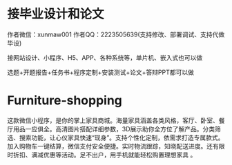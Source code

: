 # 接毕业设计和论文
作者微信：xunmaw001  作者QQ：2223505639(支持修改、部署调试、支持代做毕设)

接网站设计、小程序、H5、APP、各种系统等，单片机、嵌入式也可以做

选题+开题报告+任务书+程序定制+安装测试+论文+答辩PPT都可以做
# Furniture-shopping
这款微信小程序，是你的掌上家具商城。海量家具涵盖各类风格，客厅、卧室、餐厅用品一应俱全。高清图片搭配详细参数，3D展示助你全方位了解产品。分类筛选、搜索功能，让心仪家具快速“现身”。支持个性化定制，依需求打造专属款式。加入购物车一键结算，微信支付安全便捷。实时物流跟踪，知晓配送进度。还有限时折扣、满减优惠等活动。足不出户，用手机就能轻松购置理想家具 。 
